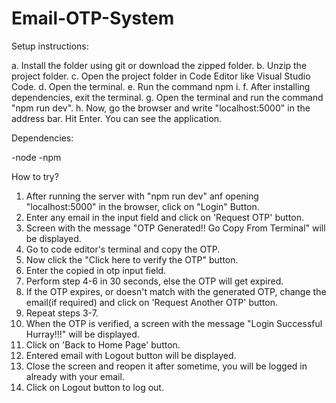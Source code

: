 # Email-OTP-System

Setup instructions:

  a. Install the folder using git or download the zipped folder.
  b. Unzip the project folder.
  c. Open the project folder in Code Editor like Visual Studio Code.
  d. Open the terminal.
  e. Run the command npm i.
  f. After installing dependencies, exit the terminal.
  g. Open the terminal and run the command "npm run dev".
  h. Now, go the browser and write "localhost:5000" in the address bar. Hit Enter.
  You can see the application.
  
Dependencies:

  -node
  -npm

How to try?

1. After running the server with "npm run dev" anf opening "localhost:5000" in the browser, click on "Login" Button.
2. Enter any email in the input field and click on 'Request OTP' button.
3. Screen with the message "OTP Generated!! Go Copy From Terminal" will be displayed.
4. Go to code editor's terminal and copy the OTP.
5. Now click the "Click here to verify the OTP" button.
6. Enter the copied in otp input field.
7. Perform step 4-6 in 30 seconds, else the OTP will get expired.
8. If the OTP expires, or doesn't match with the generated OTP, change the email(if required) and click on 'Request Another OTP' button. 
9. Repeat steps 3-7.
10. When the OTP is verified, a screen with the message "Login Successful Hurray!!!" will be displayed.
11. Click on 'Back to Home Page' button.
12. Entered email with Logout button will be displayed.
13. Close the screen and reopen it after sometime, you will be logged in already with your email.
14. Click on Logout button to log out.
